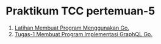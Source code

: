 <h1> Praktikum TCC pertemuan-5 </h1>

1. [Latihan Membuat Program Menggunakan Go.](/minggu-06/latihan-tcc.md) 
2. [Tugas-1 Membuat Program Implementasi GraphQL Go.]()
